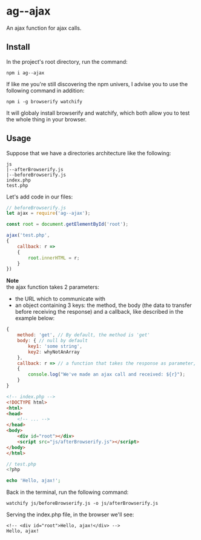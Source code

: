 # ag--ajax
An ajax function for ajax calls.

## Install
In the project's root directory, run the command:
```console
npm i ag--ajax
```
If like me you're still discovering the npm univers, I advise you to use the following command in addition:
```console
npm i -g browserify watchify
```
It will globaly install browserify and watchify, which both allow you to test the whole thing in your browser.

## Usage
Suppose that we have a directories architecture like the following:
```tree
js
|--afterBrowserify.js
|--beforeBrowserify.js
index.php
test.php
```

Let's add code in our files:

```js
// beforeBrowserify.js
let ajax = require('ag--ajax');

const root = document.getElementById('root');

ajax('test.php',
{
    callback: r =>
    {
        root.innerHTML = r;
    }
})
```
**Note**  
the ajax function takes 2 parameters:  
- the URL which to communicate with
- an object containing 3 keys: the method, the body (the data to transfer before receiving the response) and a callback, like described in the example below:  
```js
{
    method: 'get', // By default, the method is 'get'
    body: { // null by default
        key1: 'some string',
        key2: whyNotAnArray
    },
    callback: r => // a function that takes the response as parameter, null by default
    {
        console.log("We've made an ajax call and received: ${r}");
    } 
}
```

```html
<!-- index.php -->
<!DOCTYPE html>
<html>
<head>
    <!-- ... -->
</head>
<body>
    <div id="root"></div>
    <script src="js/afterBrowserify.js"></script>
</body>
</html>
```

```php
// test.php
<?php

echo 'Hello, ajax!';
```

Back in the terminal, run the following command:
```console
watchify js/beforeBrowserify.js -o js/afterBrowserify.js
```

Serving the index.php file, in the browser we'll see:
```browser
<!-- <div id="root">Hello, ajax!</div> -->
Hello, ajax!
```